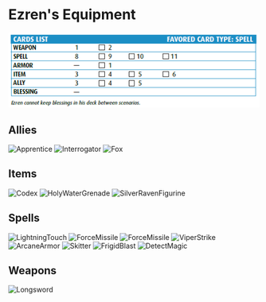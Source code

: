 # Ezren's Equipment
![a](../p1/E3.PNG)

## Allies
<img src="https://drive.google.com/uc?export=view&id=1yr92yDx-7tfeo3VDNCuGa3KiGhtOZ2lx" alt="Apprentice" width="200"/> <img src="https://drive.google.com/uc?export=view&id=1yiNJhXt1OiAzsQ2YZh5MVkDHvs2PKplD" alt="Interrogator" width="200"/> <img src="https://drive.google.com/uc?export=view&id=1yoAN7C2aJJSLHznwSBzBoebOaN2J9k3A" alt="Fox" width="200"/>

## Items
<img src="https://drive.google.com/uc?export=view&id=1zkwFYWh3vU_6TPU8x51KHcNWckOUS1wD" alt="Codex" width="200"/> <img src="https://drive.google.com/uc?export=view&id=1zV0k_-S7cUni6R6rpfBh_3voK36dbu4t" alt="HolyWaterGrenade" width="200"/> <img src="https://drive.google.com/uc?export=view&id=1zKhuKBLkXVmOl9sSDUVqGa96tNWV1Zpw" alt="SilverRavenFigurine" width="200"/>

## Spells
<img src="https://drive.google.com/uc?export=view&id=1I7GycwYZeYSqaqafWQTUePNTDiEMuupS" alt="LightningTouch" width="200"/> <img src="https://drive.google.com/uc?export=view&id=1zsE9BPYXI5-DVuPqBpcHqpGKoNR0N5NW" alt="ForceMissile" width="200"/> <img src="https://drive.google.com/uc?export=view&id=1zsE9BPYXI5-DVuPqBpcHqpGKoNR0N5NW" alt="ForceMissile" width="200"/> <img src="https://drive.google.com/uc?export=view&id=1cROtbNm-sst11SvGdOFsaH9rSm4kUPPc" alt="ViperStrike" width="200"/> <img src="https://drive.google.com/uc?export=view&id=1zFc85u2YWzs_UMnePLAz-2sLTYz-SZ-o" alt="ArcaneArmor" width="200"/> <img src="https://drive.google.com/uc?export=view&id=1hrhatqy-fZL5fCsM-FwIhA4pRrxlf1Bm" alt="Skitter" width="200"/> <img src="https://drive.google.com/uc?export=view&id=1zrvfzD8vyVJj7_O4wN1-QY3k8nhshRtp" alt="FrigidBlast" width="200"/> <img src="https://drive.google.com/uc?export=view&id=1R1LYGdkUOYSiAF-HTj_NIAyUuARPqwFZ" alt="DetectMagic" width="200"/>

## Weapons
<img src="https://drive.google.com/uc?export=view&id=1WsNeRLZBMWssBWIc0TcsFG2c-3ZSU0p8" alt="Longsword" width="200"/>
